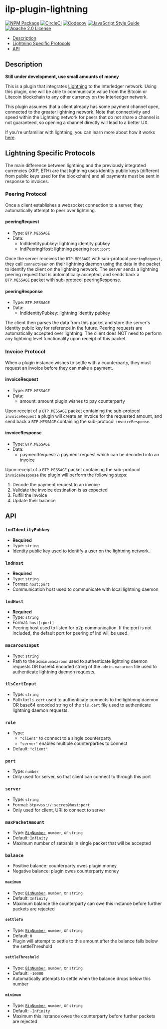 # ilp-plugin-lightning

[![NPM Package](https://img.shields.io/npm/v/ilp-plugin-lightning.svg?style=flat)](https://npmjs.org/package/ilp-plugin-lightning)
[![CircleCI](https://img.shields.io/circleci/project/github/interledgerjs/ilp-plugin-lightning.svg)](https://circleci.com/gh/interledgerjs/ilp-plugin-lightning)
[![Codecov](https://img.shields.io/codecov/c/github/interledgerjs/ilp-plugin-lightning.svg)](https://codecov.io/gh/interledgerjs/ilp-plugin-lightning)
[![JavaScript Style Guide](https://img.shields.io/badge/code_style-standard-brightgreen.svg)](https://standardjs.com)
[![Apache 2.0 License](https://img.shields.io/github/license/interledgerjs/ilp-plugin-lightning.svg)](https://github.com/interledgerjs/ilp-plugin-lightning/blob/master/LICENSE)

- [Description](#description)
- [Lightning Specific Protocols](#lightning-specific-protocols)
- [API](#api)

## Description

**Still under development, use small amounts of money**

This is a plugin that integrates [Lightning](https://lightning.network/)
to the Interledger network.  Using this plugin, one will be able to
communicate value from the Bitcoin or Litecoin blockchain to any other
currency on the Interledger network.

This plugin assumes that a client already has some payment channel
open, connected to the greater lightning network.  Note that connectivity and speed within the Lightning network for peers that do not share a channel is not guaranteed, so opening a channel directly will lead to a better UX.

If you're unfamiliar with lightning, you can learn more about
how it works [here](https://dev.lightning.community/).


## Lightning Specific Protocols

The main difference between lightning and the previously integrated currencies
(XRP, ETH) are that lightning uses identity public keys (different from public
keys used for the blockchain) and all payments must be sent in response to
invoices.

### Peering Protocol
Once a client establishes a websocket connection to a server, they automatically
attempt to peer over lightning.

#### peeringRequest
- Type: `BTP.MESSAGE`
- Data:
  - lndIdentitypubkey: lightning identity pubkey
  - lndPeeringHost: lightning peering `host:port`

Once the server receives the `BTP.MESSAGE` with sub-protocol `peeringRequest`,
they call `connectPeer` on their lightning daemon using the data in the packet
to identify the client on the lightning network.  The server sends a lightning
peering request that is automatically accepted, and sends back a `BTP.MESSAGE`
packet with sub-protocol peeringResponse.

#### peeringResponse
- Type: `BTP.MESSAGE`
- Data:
  - lndIdentityPubkey: lightning identity pubkey

The client then parses the data from this packet and store the server's
identity public key for reference in the future. Peering requests are
automatically accepted over lightning. The client does NOT need to perform any
lightning level functionality upon receipt of this packet.

### Invoice Protocol
When a plugin instance wishes to settle with a counterparty, they must request
an invoice before they can make a payment.

#### invoiceRequest
- Type: `BTP.MESSAGE`
- Data:
  - amount: amount plugin wishes to pay counterparty

Upon receipt of a `BTP.MESSAGE` packet containing the sub-protocol `invoiceRequest`
a plugin will create an invoice for the requested amount, and send back a
`BTP.MESSAGE` containing the sub-protocol `invoiceResponse`.

#### invoiceResponse
- Type: `BTP.MESSAGE`
- Data:
  - paymentRequest: a payment request which can be decoded into an invoice

Upon receipt of a `BTP.MESSAGE` packet containing the sub-protocol
`invoiceResponse` the plugin will perform the following steps:

1. Decode the payment request to an invoice
2. Validate the invoice destination is as expected
3. Fulfill the invoice
4. Update their balance

## API

### `lndIdentityPubkey`
- **Required**
- Type: `string`
- Identity public key used to identify a user on the lightning network.

### `lndHost`
- **Required**
- Type: `string`
- Format: `host:port`
- Communication host used to communicate with local lightning daemon

### `lndHost`
- **Required**
- Type: `string`
- Format: `host[:port]`
- Peering host used to listen for p2p communication. If the port is not included, the default port for peering of lnd will be used.

### `macaroonInput`
- Type: `string`
- Path to the `admin.macaroon` used to authenticate lightning daemon requests OR base64 encoded string of the `admin.macaroon` file used to authenticate lightning daemon requests.

### `tlsCertInput`
- Type: `string`
- Path to`tls.cert` used to authenticate connects to the lightning daemon OR base64 encoded string of the `tls.cert` file used to authenticate lightning daemon requests.

### `role`
- Type:
  - `"client"` to connect to a single counterparty
  - `"server"` enables multiple counterparties to connect
- Default: `"client"`

### `port`
- Type: `number`
- Only used for server, so that client can connect to through this port

### `server`
- Type: `string`
- Format: `btp+wss://:secret@host:port`
- Only used for client, URI to connect to server

### `maxPacketAmount`
- Type: [`BigNumber`](http://mikemcl.github.io/bignumber.js/), `number`, or
  `string`
- Default: `Infinity`
- Maximum number of satoshis in single packet that will be accepted

### `balance`
- Positive balance: counterparty owes plugin money
- Negative balance: plugin owes counterparty money

#### `maximum`
- Type: [`BigNumber`](http://mikemcl.github.io/bignumber.js/), `number`, or `string`
- Default: `Infinity`
- Maximum balance the counterparty can owe this instance before further packets are rejected

#### `settleTo`
- Type: [`BigNumber`](http://mikemcl.github.io/bignumber.js/), `number`, or `string`
- Default: `0`
- Plugin will attempt to settle to this amount after the balance falls below the settleThreshold

#### `settleThreshold`
- Type: [`BigNumber`](http://mikemcl.github.io/bignumber.js/), `number`, or `string`
- Default: `-10000`
- Automatically attempts to settle when the balance drops below this number

#### `minimum`
- Type: [`BigNumber`](http://mikemcl.github.io/bignumber.js/), `number`, or `string`
- Default: `-Infinity`
- Maximum this instance owes the counterparty before further packets are
  rejected

